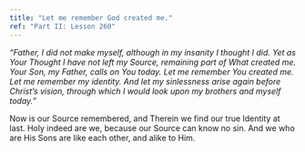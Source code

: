 ```yaml
---
title: "Let me remember God created me."
ref: "Part II: Lesson 260"
---
```


*“Father, I did not make myself, although in my insanity I thought I
did. Yet as Your Thought I have not left my Source, remaining part of
What created me. Your Son, my Father, calls on You today. Let me
remember You created me. Let me remember my identity. And let my
sinlessness arise again before Christ’s vision, through which I would
look upon my brothers and myself today.”*

Now is our Source remembered, and Therein we find our true Identity at
last. Holy indeed are we, because our Source can know no sin. And we who
are His Sons are like each other, and alike to Him.


